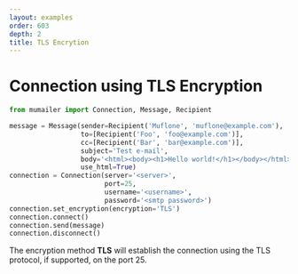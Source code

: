 ```yaml
---
layout: examples
order: 603
depth: 2
title: TLS Encrytion
---
```

# Connection using TLS Encryption

```python
from mumailer import Connection, Message, Recipient

message = Message(sender=Recipient('Muflone', 'muflone@example.com'),
                  to=[Recipient('Foo', 'foo@example.com')],
                  cc=[Recipient('Bar', 'bar@example.com')],
                  subject='Test e-mail',
                  body='<html><body><h1>Hello world!</h1></body></html>',
                  use_html=True)
connection = Connection(server='<server>',
                        port=25,
                        username='<username>',
                        password='<smtp password>')
connection.set_encryption(encryption='TLS')
connection.connect()
connection.send(message)
connection.disconnect()
```

The encryption method **TLS** will establish the connection using the TLS
protocol, if supported, on the port 25.
